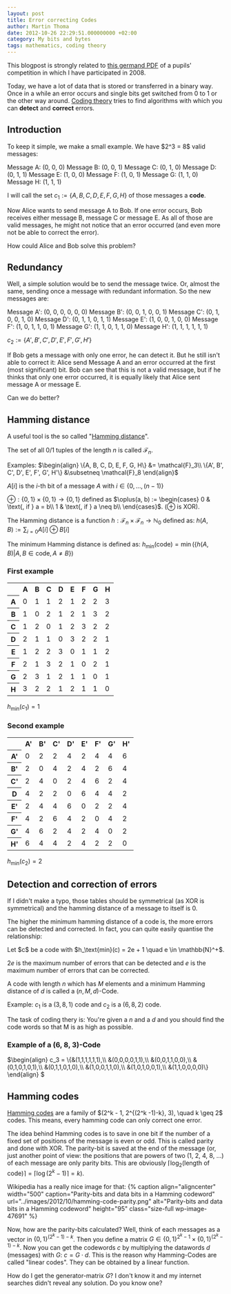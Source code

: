 ```yaml
---
layout: post
title: Error correcting Codes
author: Martin Thoma
date: 2012-10-26 22:29:51.000000000 +02:00
category: My bits and bytes
tags: mathematics, coding theory
---
```

<div class="info">This blogpost is strongly related to <a href="http://page.math.tu-berlin.de/~felsner/DMSWe/Aufgaben/codes.pdf">this germand PDF</a> of a pupils' competition in which I have participated in 2008.</div>

Today, we have a lot of data that is stored or transferred in a binary way. Once in a while an error occurs and single bits get switched from 0 to 1 or the other way around. <a href="http://en.wikipedia.org/wiki/Coding_theory">Coding theory</a> tries to find algorithms with which you can <strong>detect</strong> and <strong>correct</strong> errors.

<h2>Introduction</h2>
To keep it simple, we make a small example. We have $2^3 = 8$ valid messages:

Message A: (0, 0, 0)
Message B: (0, 0, 1)
Message C: (0, 1, 0)
Message D: (0, 1, 1)
Message E: (1, 0, 0)
Message F: (1, 0, 1)
Message G: (1, 1, 0)
Message H: (1, 1, 1)

I will call the set $c_1 := \{A, B, C, D, E, F, G, H\}$ of those messages a <strong>code</strong>.

Now Alice wants to send message A to Bob. If one error occurs, Bob receives either message B, message C or message E. As all of those are valid messages, he might not notice that an error occurred (and even more not be able to correct the error).

How could Alice and Bob solve this problem? 

<h2>Redundancy</h2>
Well, a simple solution would be to send the message twice. Or, almost the same, sending once a message with redundant information. So the new messages are:

Message A': (0, 0, 0, 0, 0, 0)
Message B': (0, 0, 1, 0, 0, 1)
Message C': (0, 1, 0, 0, 1, 0)
Message D': (0, 1, 1, 0, 1, 1)
Message E': (1, 0, 0, 1, 0, 0)
Message F': (1, 0, 1, 1, 0, 1)
Message G': (1, 1, 0, 1, 1, 0)
Message H': (1, 1, 1, 1, 1, 1)

$c_2 := \{A', B', C', D', E', F', G', H'\}$

If Bob gets a message with only one error, he can detect it. But he still isn't able to correct it:
Alice send Message A and an error occurred at the first (most significant) bit. Bob can see that this is not a valid message, but if he thinks that only one error occurred, it is equally likely that Alice sent message A or message E.

Can we do better?

<h2>Hamming distance</h2>
A useful tool is the so called "<a href="http://en.wikipedia.org/wiki/Hamming_distance">Hamming distance</a>". 

The set of all 0/1 tuples of the length $n$ is called $\mathcal{F}_n$. 

Examples: 
$\begin{align}
    \{A, B, C, D, E, F, G, H\}     &= \mathcal{F}_3\\
\{A', B', C', D', E', F', G', H'\} &\subsetneq \mathcal{F}_8
\end{align}$

$A[i]$ is the $i$-th bit of a message $A$ with $i \in \{0, \dots, (n-1)\}$

$\oplus : \{0,1\} \times \{0,1\} \rightarrow \{0,1\}$ defined as $\oplus(a, b) := 
\begin{cases}
 0 & \text{, if } a = b\\
 1 & \text{, if } a \neq b\\
\end{cases}$.
($\oplus$ is XOR).

The Hamming distance is a function $h: \mathcal{F}_n \times \mathcal{F}_n \rightarrow \mathbb{N}_0$ defined as:
$\displaystyle h(A, B) := \sum_{i=0}A[i] \oplus B[i]$

The minimum Hamming distance is defined as:
$\displaystyle h_\text{min}(\text{code}) = \min(\{h(A, B) | A, B \in \text{code}, A \neq B\})$

<h3>First example</h3>


<table class="wikitable">
<tr>
  <th>&nbsp;</th>
  <th>A</th>
  <th>B</th>
  <th>C</th>
  <th>D</th>
  <th>E</th>
  <th>F</th>
  <th>G</th>
  <th>H</th>
</tr>
<tr>
  <th>A</th>
  <td>0</td>
  <td>1</td>
  <td>1</td>
  <td>2</td>
  <td>1</td>
  <td>2</td>
  <td>2</td>
  <td>3</td>
</tr>
<tr>
  <th>B</th>
  <td>1</td>
  <td>0</td>
  <td>2</td>
  <td>1</td>
  <td>2</td>
  <td>1</td>
  <td>3</td>
  <td>2</td>
</tr>
<tr>
  <th>C</th>
  <td>1</td>
  <td>2</td>
  <td>0</td>
  <td>1</td>
  <td>2</td>
  <td>3</td>
  <td>2</td>
  <td>2</td>
</tr>
<tr>
  <th>D</th>
  <td>2</td>
  <td>1</td>
  <td>1</td>
  <td>0</td>
  <td>3</td>
  <td>2</td>
  <td>2</td>
  <td>1</td>
</tr>
<tr>
  <th>E</th>
  <td>1</td>
  <td>2</td>
  <td>2</td>
  <td>3</td>
  <td>0</td>
  <td>1</td>
  <td>1</td>
  <td>2</td>
</tr>
<tr>
  <th>F</th>
  <td>2</td>
  <td>1</td>
  <td>3</td>
  <td>2</td>
  <td>1</td>
  <td>0</td>
  <td>2</td>
  <td>1</td>
</tr>
<tr>
  <th>G</th>
  <td>2</td>
  <td>3</td>
  <td>1</td>
  <td>2</td>
  <td>1</td>
  <td>1</td>
  <td>0</td>
  <td>1</td>
</tr>
<tr>
  <th>H</th>
  <td>3</td>
  <td>2</td>
  <td>2</td>
  <td>1</td>
  <td>2</td>
  <td>1</td>
  <td>1</td>
  <td>0</td>
</tr>
</table>

$h_\text{min}(c_1) = 1$

<h3>Second example</h3>
<table class="wikitable">
<tr>
  <th>&nbsp;</th>
  <th>A'</th>
  <th>B'</th>
  <th>C'</th>
  <th>D'</th>
  <th>E'</th>
  <th>F'</th>
  <th>G'</th>
  <th>H'</th>
</tr>
<tr>
  <th>A'</th>
  <td>0</td>
  <td>2</td>
  <td>2</td>
  <td>4</td>
  <td>2</td>
  <td>4</td>
  <td>4</td>
  <td>6</td>
</tr>
<tr>
  <th>B'</th>
  <td>2</td>
  <td>0</td>
  <td>4</td>
  <td>2</td>
  <td>4</td>
  <td>2</td>
  <td>6</td>
  <td>4</td>
</tr>
<tr>
  <th>C'</th>
  <td>2</td>
  <td>4</td>
  <td>0</td>
  <td>2</td>
  <td>4</td>
  <td>6</td>
  <td>2</td>
  <td>4</td>
</tr>
<tr>
  <th>D</th>
  <td>4</td>
  <td>2</td>
  <td>2</td>
  <td>0</td>
  <td>6</td>
  <td>4</td>
  <td>4</td>
  <td>2</td>
</tr>
<tr>
  <th>E'</th>
  <td>2</td>
  <td>4</td>
  <td>4</td>
  <td>6</td>
  <td>0</td>
  <td>2</td>
  <td>2</td>
  <td>4</td>
</tr>
<tr>
  <th>F'</th>
  <td>4</td>
  <td>2</td>
  <td>6</td>
  <td>4</td>
  <td>2</td>
  <td>0</td>
  <td>4</td>
  <td>2</td>
</tr>
<tr>
  <th>G'</th>
  <td>4</td>
  <td>6</td>
  <td>2</td>
  <td>4</td>
  <td>2</td>
  <td>4</td>
  <td>0</td>
  <td>2</td>
</tr>
<tr>
  <th>H'</th>
  <td>6</td>
  <td>4</td>
  <td>4</td>
  <td>2</td>
  <td>4</td>
  <td>2</td>
  <td>2</td>
  <td>0</td>
</tr>
</table>

$h_\text{min}(c_2) = 2$

<h2>Detection and correction of errors</h2>
If I didn't make a typo, those tables should be symmetrical (as XOR is symmetrical) and the hamming distance of a message to itself is 0. 

The higher the minimum hamming distance of a code is, the more errors can be detected and corrected. In fact, you can quite easily quantise the relationship:

<div class="definition">Let $c$ be a code with $h_\text{min}(c) = 2e + 1 \quad e \in \mathbb{N}^+$.

$2e$ is the maximum number of errors that can be detected and $e$ is the maximum number of errors that can be corrected.</div>


A code with length $n$ which has $M$ elements and a minimum Hamming distance of $d$ is called a $(n, M, d)$-Code.

Example: $c_1$ is a $(3, 8, 1)$ code and $c_2$ is a $(6, 8, 2)$ code.

The task of coding thery is:
You're given a $n$ and a $d$ and you should find the code words so that M is as high as possible.

<h3>Example of a (6, 8, 3)-Code</h3>
$\begin{align}
c_3 = \{&(1,1,1,1,1,1),\\
&(0,0,0,0,1,1),\\
&(0,0,1,1,0,0),\\
&(0,1,0,1,0,1),\\
&(0,1,1,0,1,0),\\
&(1,0,0,1,1,0),\\
&(1,0,1,0,0,1),\\
&(1,1,0,0,0,0)\}
\end{align}
$

<h2>Hamming codes</h2>
<a href="http://en.wikipedia.org/wiki/Hamming_code">Hamming codes</a> are a family of $(2^k - 1, 2^{(2^k -1)-k}, 3), \quad k \geq 2$ codes. This means, every hamming code can only correct one error.

The idea behind Hamming codes is to save in one bit if the number of a fixed set of positions of the message is even or odd. This is called parity and done with XOR. The parity-bit is saved at the end of the message (or, just another point of view: the positions that are powers of two (1, 2, 4, 8, ...) of each message are only parity bits. This are obviously $\lceil \log_2(\text{length of code}) \rceil = \lceil \log(2^k - 1) \rceil = k$).

Wikipedia has a really nice image for that:
{% caption align="aligncenter" width="500" caption="Parity-bits and data bits in a Hamming codeword" url="../images/2012/10/hamming-code-parity.png" alt="Parity-bits and data bits in a Hamming codeword"  height="95" class="size-full wp-image-47691" %}

Now, how are the parity-bits calculated?
Well, think of each messages as a vector in $\{0,1\}^{(2^k - 1) - k}$. Then you define a matrix $G \in \{0,1\}^{2^k - 1} \times \{0,1\}^{(2^k - 1) - k}$. Now you can get the codewords $c$ by multiplying the datawords $d$ (messages) with $G$:
$c = G \cdot d$.
This is the reason why Hamming-Codes are called "linear codes". They can be obtained by a linear function.

How do I get the generator-matrix $G$?
I don't know it and my internet searches didn't reveal any solution. Do you know one?
